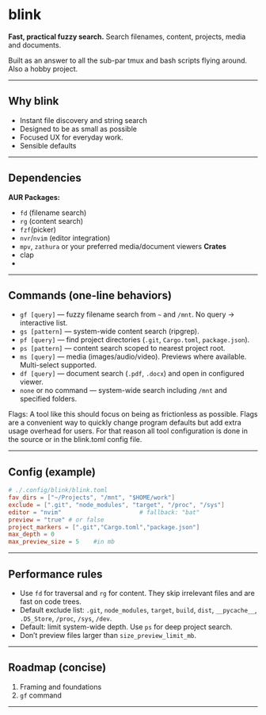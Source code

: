 # blink

**Fast, practical fuzzy search.**
Search filenames, content, projects, media and documents.

Built as an answer to all the sub-par tmux and bash scripts flying around. Also a hobby project.


---

## Why blink

* Instant file discovery and string search
* Designed to be as small as possible
* Focused UX for everyday work.
* Sensible defaults

---

## Dependencies
**AUR Packages:**
* `fd` (filename search)
* `rg` (content search)
* `fzf`(picker)
* `nvr`/`nvim` (editor integration)
* `mpv`, `zathura` or your preferred media/document viewers
**Crates**
* clap
* 

---

## Commands (one-line behaviors)

* `gf [query]` — fuzzy filename search from `~` and `/mnt`. No query → interactive list.
* `gs [pattern]` — system-wide content search (ripgrep).
* `pf [query]` — find project directories (`.git`, `Cargo.toml`, `package.json`).
* `ps [pattern]` — content search scoped to nearest project root.
* `ms [query]` — media (images/audio/video). Previews where available. Multi-select supported.
* `df [query]` — document search (`.pdf`, `.docx`) and open in configured viewer.
* `none` or no command — system-wide search including `/mnt` and specified folders.

Flags:
A tool like this should focus on being as frictionless as possible. Flags are a convenient way
to quickly change program defaults but add extra usage overhead for users. For that reason all
tool configuration is done in the source or in the blink.toml config file.

---

## Config (example)

```toml
# ./.config/blink/blink.toml
fav_dirs = ["~/Projects", "/mnt", "$HOME/work"]
exclude = [".git", "node_modules", "target", "/proc", "/sys"]
editor = "nvim"                      # fallback: "bat"
preview = "true" # or false
project_markers = [".git","Cargo.toml","package.json"]
max_depth = 0
max_preview_size = 5    #in mb
```
---

## Performance rules

* Use `fd` for traversal and `rg` for content. They skip irrelevant files and are fast on code trees.
* Default exclude list: `.git`, `node_modules`, `target`, `build`, `dist`, `__pycache__`, `.DS_Store`, `/proc`, `/sys`, `/dev`.
* Default: limit system-wide depth. Use `ps` for deep project search.
* Don’t preview files larger than `size_preview_limit_mb`.

---

## Roadmap (concise)

1. Framing and foundations
2. `gf` command

---

